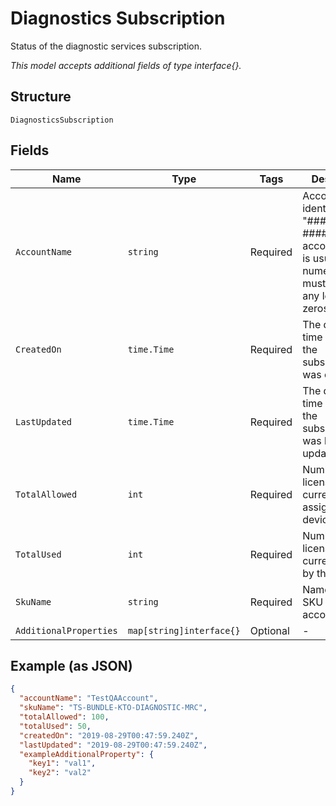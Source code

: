 
# Diagnostics Subscription

Status of the diagnostic services subscription.

*This model accepts additional fields of type interface{}.*

## Structure

`DiagnosticsSubscription`

## Fields

| Name | Type | Tags | Description |
|  --- | --- | --- | --- |
| `AccountName` | `string` | Required | Account identifier in "##########-#####". An account name is usually numeric, and must include any leading zeros. |
| `CreatedOn` | `time.Time` | Required | The date and time of when the subscription was created. |
| `LastUpdated` | `time.Time` | Required | The date and time of when the subscription was last updated. |
| `TotalAllowed` | `int` | Required | Number of licenses currently assigned to devices. |
| `TotalUsed` | `int` | Required | Number of licenses currently used by the devices. |
| `SkuName` | `string` | Required | Name of the SKU for the account. |
| `AdditionalProperties` | `map[string]interface{}` | Optional | - |

## Example (as JSON)

```json
{
  "accountName": "TestQAAccount",
  "skuName": "TS-BUNDLE-KTO-DIAGNOSTIC-MRC",
  "totalAllowed": 100,
  "totalUsed": 50,
  "createdOn": "2019-08-29T00:47:59.240Z",
  "lastUpdated": "2019-08-29T00:47:59.240Z",
  "exampleAdditionalProperty": {
    "key1": "val1",
    "key2": "val2"
  }
}
```

